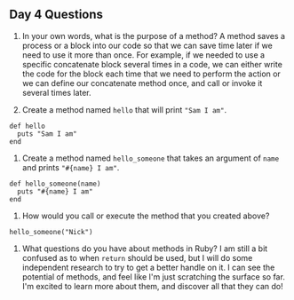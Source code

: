 ## Day 4 Questions

1. In your own words, what is the purpose of a method?
A method saves a process or a block into our code so that we can save time later
if we need to use it more than once. For example, if we needed to use a specific
concatenate block several times in a code, we can either write the code for the
block each time that we need to perform the action or we can define our concatenate
method once, and call or invoke it several times later.

1. Create a method named `hello` that will print `"Sam I am"`.
```
def hello
  puts "Sam I am"
end
```

1. Create a method named `hello_someone` that takes an argument of `name` and prints `"#{name} I am"`.
```
def hello_someone(name)
  puts "#{name} I am"
end
```

1. How would you call or execute the method that you created above?
```
hello_someone("Nick")
```

1. What questions do you have about methods in Ruby?
I am still a bit confused as to when `return` should be used, but I will do some
independent research to try to get a better handle on it. I can see the potential
of methods, and feel like I'm just scratching the surface so far. I'm excited to
learn more about them, and discover all that they can do!
